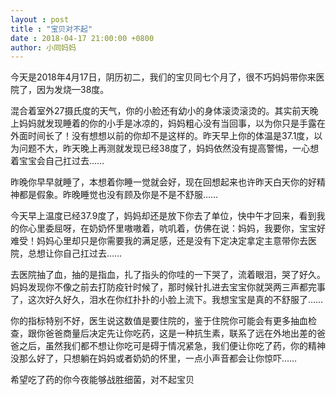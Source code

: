 ```yaml
---
layout : post
title : "宝贝对不起"
date : 2018-04-17 21:00:00 +0800
author: 小同妈妈
---
```

今天是2018年4月17日，阴历初二，我们的宝贝同七个月了，很不巧妈妈带你来医院了，因为发烧—38度。

混合着室外27摄氏度的天气，你的小脸还有幼小的身体滚烫滚烫的。其实前天晚上妈妈就发现睡着的你的小手是冰凉的，妈妈粗心没有当回事，以为你只是手露在外面时间长了！没有想想以前的你却不是这样的。昨天早上你的体温是37.1度，以为问题不大，昨天晚上再测就发现已经38度了，妈妈依然没有提高警惕，一心想着宝宝会自己扛过去……

昨晚你早早就睡了，本想着你睡一觉就会好，现在回想起来也许昨天白天你的好精神都是假象。昨晚睡觉也没有顾及你是不是不舒服……

今天早上温度已经37.9度了，妈妈却还是放下你去了单位，快中午才回来，看到我的你心里委屈呀，在奶奶怀里嗷嗷着，吭叽着，仿佛在说：妈妈，我要你，宝宝好难受！妈妈心里却只是你需要我的满足感，还是没有下定决定拿定主意带你去医院，总想让你自己扛过去……

去医院抽了血，抽的是指血，扎了指头的你哇的一下哭了，流着眼泪，哭了好久。妈妈发现你不像之前去打防疫针时候了，那时候针扎进去宝宝你就哭两三声都完事了，这次好久好久，泪水在你红扑扑的小脸上流下。我想宝宝是真的不舒服了……

你的指标特别不好，医生说这数值是要住院的，鉴于住院你可能会有更多抽血检查，跟你爸爸商量后决定先让你吃药，这是一种抗生素，联系了远在外地出差的爸爸之后，虽然我们都不想让你吃可是碍于情况紧急，我们便让你吃了药，你的精神没那么好了，只想躺在妈妈或者奶奶的怀里，一点小声音都会让你惊吓……

希望吃了药的你今夜能够战胜细菌，对不起宝贝
